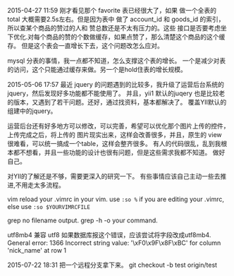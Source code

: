 2015-04-27 11:59
刚才看见那个 favorite 表已经很大了，如果 做一个全表的 total 大概需要2.5s左右。但是因为表中
做了 account_id 和 goods_id 的索引，所以查某个商品的赞过的人和 赞总数还是不太有压力的。这些
接口是否要考虑坐下优化.对每个商品的赞的个数做缓存，如果点赞了，那么清楚这个商品的这个缓存。
但是这个表会一直增长下去，这个问题改怎么应对。

mysql 分表的事情，我一点都不知道，怎么支撑这个表的增长。
一个是减少对表的访问，这个只能通过缓存来做。另一个是hold住表的增长规模。

2015-05-06 17:57
最近 jquery 的问题遇到的比较多，我升级了运营后台系统的jquery，然后发现好多功能都不能使用了。
并且，yii1 默认的juqery 也是比较老的版本，又遇到了若干问题。还好，通过找资料，基本都解决了。
覆盖YII默认的组建中的jquery。

运营后台还有好多地方可以修改，可以完善，希望可以优化那个图片上传的控件，上传完成之后，将上传的
图片现实出来，这样会改善很多，并且，原生的 view 很难看，可以统一搞成一个table，这样会整齐很多。
有人的代码很乱，乱到我根本都不想看，并且一些功能的设计也很有问题，但是这些需求我都不知道。
做好自己。

对YII的了解还是不够，需要更深入的研究一下。
有些事情应该自己主动一些去推进,不用走太多流程。

vim reload your .vimrc in your vim.
use `:so %` if you are editing your .vimrc, else use `:so $YOURVIMRCFILE`

grep no filename output.
grep -h -o your command.

utf8mb4 兼容 utf8 如果数据库报这个错误，应该尝试将字段改成utf8mb4.
General error: 1366 Incorrect string value: '\xF0\x9F\x8F\xBC' for column 'nick_name' at row 1

2015-07-22 18:31
把一个远程分支拿下来。
git checkout -b test origin/test


